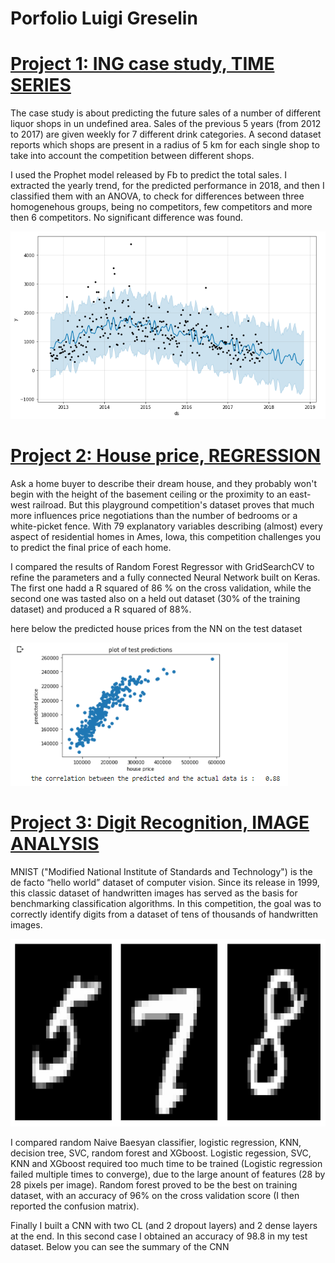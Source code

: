 # Porfolio Luigi Greselin

# [Project 1: ING case study, TIME SERIES](https://github.com/luigigreselin/ING_case_study)

The case study is about predicting the future sales of a number of different liquor shops in un undefined area. Sales of the previous 5 years (from 2012 to 2017) are given weekly for 7 different drink categories. A second dataset reports which shops are present in a radius of 5 km for each single shop to take into account the competition between different shops.

I used the Prophet model released by Fb to predict the total sales. I extracted the yearly trend, for the predicted performance in 2018, and then I classified them with an ANOVA, to check for differences between three homogenehous groups, being no competitors, few competitors and more then 6 competitors. No significant difference was found.

<img src="/images/prophet_output.PNG" width="600" height="300" />

# [Project 2: House price, REGRESSION](https://github.com/luigigreselin/HOUSE_PRICE_REGRESSION)

Ask a home buyer to describe their dream house, and they probably won't begin with the height of the basement ceiling or the proximity to an east-west railroad. But this playground competition's dataset proves that much more influences price negotiations than the number of bedrooms or a white-picket fence. With 79 explanatory variables describing (almost) every aspect of residential homes in Ames, Iowa, this competition challenges you to predict the final price of each home.

I compared the results of Random Forest Regressor with GridSearchCV to refine the parameters and a fully connected Neural Network built on Keras. The first one hadd a R squared of 86 % on the cross validation, while the second one was tasted also on a held out dataset (30% of the training dataset) and produced a R squared of 88%.

here below the predicted house prices from the NN on the test dataset

![](images/predicted%20prices%20with%20NN.PNG)


# [Project 3: Digit Recognition, IMAGE ANALYSIS](https://github.com/luigigreselin/digit_recognition)

MNIST ("Modified National Institute of Standards and Technology") is the de facto “hello world” dataset of computer vision. Since its release in 1999, this classic dataset of handwritten images has served as the basis for benchmarking classification algorithms. In this competition, the goal was to correctly identify digits from a dataset of tens of thousands of handwritten images.

<img src="https://github.com/luigigreselin/Luigi_Greselin_portfolio/blob/main/images/digit%20example.jpg" width="600" height="300" />


I compared random Naive Baesyan classifier, logistic regression, KNN, decision tree, SVC, random forest and XGboost. Logistic regession, SVC, KNN and XGboost required too much time to be trained (Logistic regression failed multiple times to converge), due to the large anount of features (28 by 28 pixels per image). Random forest proved to be the best on training dataset, with an accuracy of 96% on the cross validation score (I then reported the confusion matrix).

Finally I built a CNN with two CL (and 2 dropout layers) and 2 dense layers at the end. In this second case I obtained an accuracy of 98.8 in my test dataset. Below you can see the summary of the CNN
